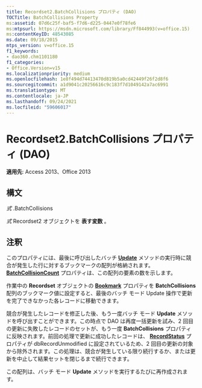 ```yaml
---
title: Recordset2.BatchCollisions プロパティ (DAO)
TOCTitle: BatchCollisions Property
ms:assetid: 07d6c25f-baf5-f7d6-d225-0447e0f78fe6
ms:mtpsurl: https://msdn.microsoft.com/library/Ff844993(v=office.15)
ms:contentKeyID: 48543085
ms.date: 09/18/2015
mtps_version: v=office.15
f1_keywords:
- dao360.chm1101180
f1_categories:
- Office.Version=v15
ms.localizationpriority: medium
ms.openlocfilehash: 1e8f494d74413470d819b5a0cd42449f26f2d8f6
ms.sourcegitcommit: a1d9041c20256616c9c183f7d1049142a7ac6991
ms.translationtype: MT
ms.contentlocale: ja-JP
ms.lasthandoff: 09/24/2021
ms.locfileid: "59606017"
---
```

# <a name="recordset2batchcollisions-property-dao"></a>Recordset2.BatchCollisions プロパティ (DAO)


**適用先**: Access 2013、Office 2013

## <a name="syntax"></a>構文

*式* .BatchCollisions

*式* Recordset2 オブジェクトを **表す変数** 。

## <a name="remarks"></a>注釈

このプロパティには、最後に呼び出したバッチ **[Update](recordset2-update-method-dao.md)** メソッドの実行時に競合が発生した行に対するブックマークの配列が格納されます。 **[BatchCollisionCount](recordset2-batchcollisioncount-property-dao.md)** プロパティは、この配列の要素の数を示します。

作業中の **Recordset** オブジェクトの **[Bookmark](recordset2-bookmark-property-dao.md)** プロパティを **BatchCollisions** 配列のブックマーク値に設定すると、最後のバッチ モード Update 操作で更新を完了できなかった各レコードに移動できます。

競合が発生したレコードを修正した後、もう一度バッチ モード **Update** メソッドを呼び出すことができます。この時点で DAO は再度一括更新を試み、2 回目の更新に失敗したレコードのセットが、もう一度 **BatchCollisions** プロパティに反映されます。前回の処理で更新に成功したレコードは、 **[RecordStatus](recordset2-recordstatus-property-dao.md)** プロパティが dbRecordUnmodified に設定されているため、2 回目の更新の対象から除外されます。この処理は、競合が発生している限り続行するか、または更新を中止して結果セットを閉じるまで続行できます。

この配列は、バッチ モード **Update** メソッドを実行するたびに再作成されます。

